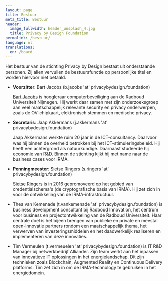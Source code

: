 ```yaml
---
layout: page
title: Bestuur
meta_title: Bestuur
header:
  image_fullwidth: header_unsplash_4.jpg
  title: Privacy by Design Foundation
permalink: /bestuur/
language: nl
translations:
  en: /board
---
```

Het bestuur van de stichting Privacy by Design bestaat uit
onderstaande personen. Zij allen vervullen de bestuursfunctie op
persoonlijke titel en worden hiervoor niet betaald.

 * **Voorzitter**: Bart Jacobs (b.jacobs 'at' privacybydesign.foundation)

   [Bart Jacobs](http://www.cs.ru.nl/~bart) is hoogleraar
   computerbeveiliging aan de Radboud Universiteit Nijmegen. Hij werkt
   daar samen met zijn onderzoeksgroep aan veel maatschappelijk
   relevante security en privacy onderwerpen, zoals de OV-chipkaart,
   elektronisch stemmen en medische privacy.

 * **Secretaris**: Jaap Akkermans (j.akkermans 'at'
   privacybydesign.foundation) 

   Jaap Akkermans werkte ruim 20 jaar in de ICT-consultancy. Daarvoor
   was hij binnen de overheid betrokken bij het
   ICT-stimuleringsbeleid. Hij heeft een achtergrond als
   natuurkundige. Daarnaast studeerde hij economie van R&D. Binnen de
   stichting kijkt hij met name naar de business cases voor IRMA.

 * **Penningmeester**: Sietse Ringers (s.ringers 'at' privacybydesign.foundation)

   [Sietse Ringers](https://sietseringers.net/) is in 2016 gepromoveerd op het
   gebied van credentialschema's (de cryptografische basis van IRMA).
   Hij zet zich in voor de ontwikkeling van de IRMA-infrastructuur.

 * Thea van Kemenade (t.vankemenade 'at' privacybydesign.foundation)
   is business development consultant bij Radboud Innovation, het
   centrum voor business en projectontwikkeling van de Radboud
   Universiteit. Haar centrale doel is het bijeen brengen van publieke
   en private en meestal open-innovatie partners rondom een
   maatschappelijk thema, het verwerven van investeringsmiddelen en
   het daadwerkelijk realiseren en implementeren van deze innovaties.

 * Tim Vermeulen (t.vermeuelen 'at' privacybydesign.foundation) is IT
   R&D Manager bij netwerkbedrijf Alliander. Zijn team werkt aan het
   inpassen van innovatieve IT oplossingen in het
   energielandschap. Dit zijn technieken zoals Blockchain, Augmented
   Reality en Continuous Delivery platforms. Tim zet zich in om de
   IRMA-technology te gebruiken in het energiedomein.